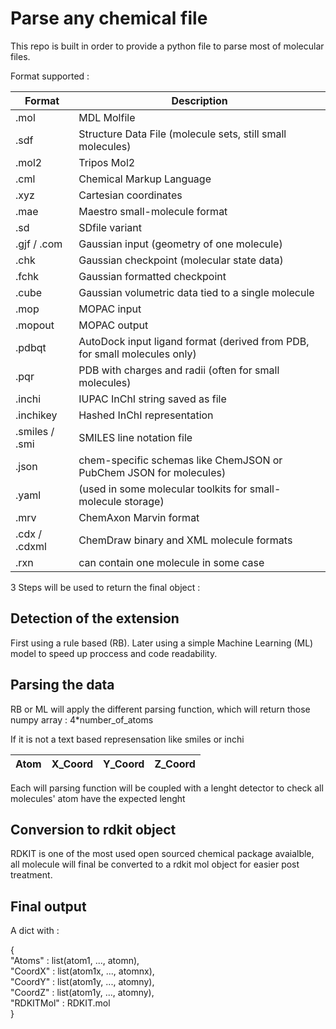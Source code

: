 # Parse any chemical file

This repo is built in order to provide a python file to parse most of molecular files.

Format supported : 

| Format        | Description                                                               |
| --------------|---------------------------------------------------------------------------|
|.mol           | MDL Molfile                                                               |         
|.sdf           | Structure Data File (molecule sets, still small molecules)                |
|.mol2          | Tripos Mol2                                                               |
|.cml           | Chemical Markup Language                                                  |
|.xyz           | Cartesian coordinates                                                     |
|.mae           | Maestro small-molecule format                                             |
|.sd            | SDfile variant                                                            |
|.gjf / .com    | Gaussian input (geometry of one molecule)                                 |
|.chk           | Gaussian checkpoint (molecular state data)                                |
|.fchk          | Gaussian formatted checkpoint                                             |
|.cube          | Gaussian volumetric data tied to a single molecule                        |
|.mop           | MOPAC input                                                               |
|.mopout        | MOPAC output                                                              |
|.pdbqt         | AutoDock input ligand format (derived from PDB, for small molecules only) |
|.pqr           | PDB with charges and radii (often for small molecules)                    |
|.inchi         | IUPAC InChI string saved as file                                          |
|.inchikey      | Hashed InChI representation                                               |
|.smiles / .smi | SMILES line notation file                                                 |
|.json          | chem-specific schemas like ChemJSON or PubChem JSON for molecules)        |
|.yaml          | (used in some molecular toolkits for small-molecule storage)              |
|.mrv           | ChemAxon Marvin format                                                    |
|.cdx / .cdxml  | ChemDraw binary and XML molecule formats                                  |
|.rxn           | can contain one molecule in some case                                     |

3 Steps will be used to return the final object :

## Detection of the extension

First using a rule based (RB).
Later using a simple Machine Learning (ML) model to speed up proccess and code readability.

## Parsing the data

RB or ML will apply the different parsing function, which will return those numpy array : 4*number_of_atoms

If it is not a text based represensation like smiles or inchi

| Atom | X_Coord | Y_Coord | Z_Coord | 
|------|---------|---------|---------|

Each will parsing function will be coupled with a lenght detector to check all molecules' atom have the expected lenght

## Conversion to rdkit object

RDKIT is one of the most used open sourced chemical package avaialble, all molecule will final be converted to a rdkit mol object for easier post treatment.

## Final output

A dict with : 

{\
"Atoms"    : list(atom1, ..., atomn),\
"CoordX"   : list(atom1x, ..., atomnx),\
"CoordY"   : list(atom1y, ..., atomny),\
"CoordZ"   : list(atom1y, ..., atomny),\
"RDKITMol" : RDKIT.mol\
}
